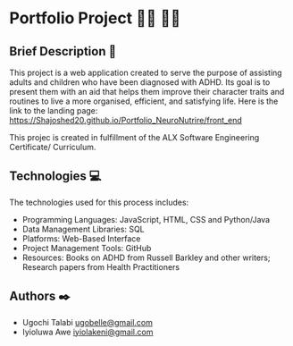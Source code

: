 # Portfolio Project :man_technologist: :woman_technologist:

## Brief Description :briefcase:

This project is a web application created to serve the purpose of assisting adults and children who have been diagnosed with ADHD. Its goal is to present them with an aid that helps them improve their character traits and routines to live a more organised, efficient, and satisfying life.
Here is the link to the landing page: https://Shajoshed20.github.io/Portfolio_NeuroNutrire/front_end

This projec is created in fulfillment of the ALX Software Engineering Certificate/ Curriculum.

## Technologies :computer:

The technologies used for this process includes:

- Programming Languages: JavaScript, HTML, CSS and Python/Java
- Data Management Libraries: SQL
- Platforms: Web-Based Interface
- Project Management Tools: GitHub
- Resources: Books on ADHD from Russell Barkley and other writers; Research papers from Health Practitioners

## Authors :black_nib:

* Ugochi Talabi <ugobelle@gmail.com>
* Iyioluwa Awe <iyiolakeni@gmail.com>
